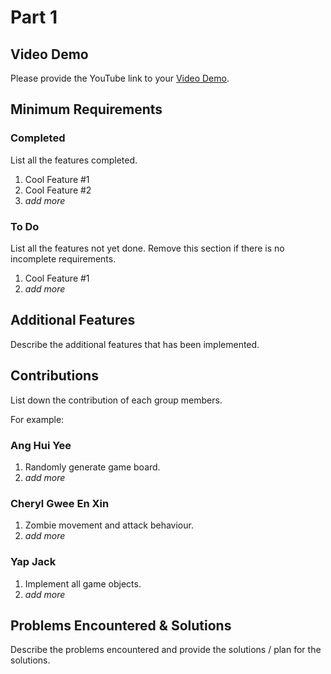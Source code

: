 # Part 1

## Video Demo

Please provide the YouTube link to your [Video Demo](https://youtube.com).

## Minimum Requirements

### Completed

List all the features completed.

1. Cool Feature #1
2. Cool Feature #2
3. *add more*

### To Do

List all the features not yet done. Remove this section if there is no incomplete requirements.

1. Cool Feature #1
2. *add more*

## Additional Features

Describe the additional features that has been implemented.

## Contributions

List down the contribution of each group members.

For example:

### Ang Hui Yee

1. Randomly generate game board.
2. *add more*

### Cheryl Gwee En Xin

1. Zombie movement and attack behaviour.
2. *add more*

### Yap Jack

1. Implement all game objects.
2. *add more*

## Problems Encountered & Solutions

Describe the problems encountered and provide the solutions / plan for the solutions.
